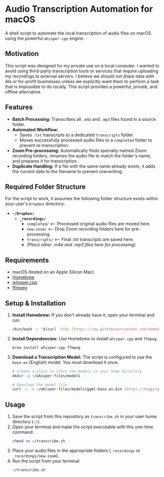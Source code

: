 # Audio Transcription Automation for macOS

A shell script to automate the local transcription of audio files on macOS using the powerful `whisper.cpp` engine.

## Motivation

This script was designed for my private use on a local computer. I wanted to avoid using third-party transcription tools or services that require uploading my recordings to external servers. I believe we should not share data with AIs or for-profit businesses unless we explicitly want them to perform a task that is impossible to do locally. This script provides a powerful, private, and offline alternative.

## Features

* **Batch Processing:** Transcribes all `.m4a` and `.mp3` files found in a source folder.
* **Automated Workflow:**
    * Saves `.txt` transcripts to a dedicated `transcripts` folder.
    * Moves successfully processed audio files to a `completed` folder to prevent re-transcription.
* **Zoom Pre-processing:** Automatically finds specially-named Zoom recording folders, renames the audio file to match the folder's name, and prepares it for transcription.
* **Duplicate Handling:** If a file with the same name already exists, it adds the current date to the filename to prevent overwriting.

## Required Folder Structure

For the script to work, it assumes the following folder structure exists within your user's `Dropbox` directory:

* **`~/Dropbox/`**
    * **`_recordings/`**
        * `completed/`      <-- Processed original audio files are moved here.
        * `new-zoom/`       <-- Drop Zoom recording folders here for pre-processing.
        * `transcripts/`    <-- Final .txt transcripts are saved here.
        * *(Place other .m4a and .mp3 files here for processing)*

## Requirements

* macOS (tested on an Apple Silicon Mac)
* [Homebrew](https://brew.sh/)
* [whisper.cpp](https://github.com/ggerganov/whisper.cpp)
* [ffmpeg](https://ffmpeg.org/)

## Setup & Installation

1.  **Install Homebrew:** If you don't already have it, open your terminal and run:
    ```bash
    /bin/bash -c "$(curl -fsSL [https://raw.githubusercontent.com/Homebrew/install/HEAD/install.sh](https://raw.githubusercontent.com/Homebrew/install/HEAD/install.sh))"
    ```

2.  **Install Dependencies:** Use Homebrew to install `whisper.cpp` and `ffmpeg`.
    ```bash
    brew install whisper-cpp ffmpeg
    ```

3.  **Download a Transcription Model:** The script is configured to use the `base.en` (English) model. You must download it once.
    ```bash
    # Create a place to store the models in your home directory
    mkdir -p ~/whisper-files/models

    # Download the model file
    curl -L -o ~/whisper-files/models/ggml-base.en.bin [https://huggingface.co/ggerganov/whisper.cpp/resolve/main/ggml-base.en.bin](https://huggingface.co/ggerganov/whisper.cpp/resolve/main/ggml-base.en.bin)
    ```

## Usage

1.  Save the script from this repository as `transcribe.sh` in your user home directory (`~/`).
2.  Open your terminal and make the script executable with this one-time command:
    ```bash
    chmod +x ~/transcribe.sh
    ```
3.  Place your audio files in the appropriate folders (`_recordings` or `_recordings/new-zoom`).
4.  Run the script from your terminal:
    ```bash
    ~/transcribe.sh
    ```
